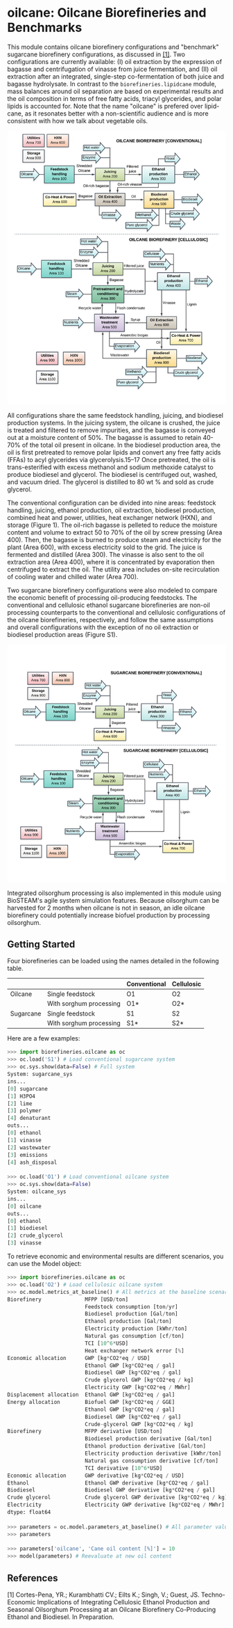 # oilcane: Oilcane Biorefineries and Benchmarks

This module contains oilcane biorefinery configurations and "benchmark" 
sugarcane biorefinery configurations, as discussed in [[1]](#1). Two configurations
are currently available: (I) oil extraction by the expression of 
bagasse and centrifugation of vinasse from juice fermentation, and (II) oil 
extraction after an integrated, single-step co-fermentation of both juice 
and bagasse hydrolysate. In contrast to the `biorefineries.lipidcane` module,
mass balances around oil separation are based on experimental results and
the oil composition in terms of free fatty acids, triacyl glycerides, and polar lipids 
is accounted for. Note that the name "oilcane" is prefered 
over lipid-cane, as it resonates better with a non-scientific audience and is more
consistent with how we talk about vegetable oils.

![Oilcane Biorefinery Areas](./images/oilcane_areas.png)

All configurations share the same feedstock handling, juicing, and biodiesel 
production systems. In the juicing system, the oilcane is crushed, the juice 
is treated and filtered to remove impurities, and the bagasse is conveyed out 
at a moisture content of 50%. The bagasse is assumed to retain 40-70% of the 
total oil present in oilcane. In the biodiesel production area, the oil is first
pretreated to remove polar lipids and convert any free fatty acids (FFAs) to 
acyl glycerides via glycerolysis.15–17 Once pretreated, the oil is trans-esterified 
with excess methanol and sodium methoxide catalyst to produce biodiesel and glycerol.
The biodiesel is centrifuged out, washed, and vacuum dried. The glycerol is distilled 
to 80 wt % and sold as crude glycerol. 

The conventional configuration can be divided into nine areas: feedstock handling,
juicing, ethanol production, oil extraction, biodiesel production, combined 
heat and power, utilities, heat exchanger network (HXN), and storage (Figure 1). 
The oil-rich bagasse is pelleted to reduce the moisture content and volume to 
extract 50 to 70% of the oil by screw pressing (Area 400). Then, the bagasse is
burned to produce steam and electricity for the plant (Area 600), with excess
electricity sold to the grid. The juice is fermented and distilled (Area 300).
The vinasse is also sent to the oil extraction area (Area 400), where it is 
concentrated by evaporation then centrifuged to extract the oil. The utility 
area includes on-site recirculation of cooling water and chilled water (Area 700).

Two sugarcane biorefinery configurations were also modeled to compare the economic 
benefit of processing oil-producing feedstocks. The conventional and cellulosic
ethanol sugarcane biorefineries are non-oil processing counterparts to the 
conventional and cellulosic configurations of the oilcane biorefineries, 
respectively, and follow the same assumptions and overall configurations with 
the exception of no oil extraction or biodiesel production areas (Figure S1). 

![Sugarcane Biorefinery Areas](./images/sugarcane_areas.png)

Integrated oilsorghum processing is also implemented in this module using
BioSTEAM's agile system simulation features. Because oilsorghum can be 
harvested for 2 months when oilcane is not in season, an idle oilcane 
biorefinery could potentially increase biofuel production by processing 
oilsorghum.

Getting Started
---------------

Four biorefineries can be loaded using the names detailed in the following table.

|           |                         | Conventional | Cellulosic |
| --------- | ----------------------- | ------------ | ---------- |
| Oilcane   | Single feedstock        | O1           | O2         |
|           | With sorghum processing | O1\*         | O2\*       |
| Sugarcane | Single feedstock        | S1           | S2         |
|           | With sorghum processing | S1\*         | S2\*       |

Here are a few examples:

```python
>>> import biorefineries.oilcane as oc
>>> oc.load('S1') # Load conventional sugarcane system
>>> oc.sys.show(data=False) # Full system
System: sugarcane_sys
ins...
[0] sugarcane
[1] H3PO4
[2] lime
[3] polymer
[4] denaturant
outs...
[0] ethanol
[1] vinasse
[2] wastewater
[3] emissions
[4] ash_disposal

>>> oc.load('O1') # Load conventional oilcane system
>>> oc.sys.show(data=False)
System: oilcane_sys
ins...
[0] oilcane
outs...
[0] ethanol
[1] biodiesel
[2] crude_glycerol
[3] vinasse

```

To retrieve economic and environmental results are different scenarios, you can 
use the Model object:

```python
>>> import biorefineries.oilcane as oc
>>> oc.load('O2') # Load cellulosic oilcane system
>>> oc.model.metrics_at_baseline() # All metrics at the baseline scenario
Biorefinery              MFPP [USD/ton]                                        19.8
                         Feedstock consumption [ton/yr]                    1.72e+06
                         Biodiesel production [Gal/ton]                        6.56
                         Ethanol production [Gal/ton]                          25.7
                         Electricity production [kWhr/ton]                        0
                         Natural gas consumption [cf/ton]                       624
                         TCI [10^6*USD]                                         437
                         Heat exchanger network error [%]                 -2.17e-09
Economic allocation      GWP [kg*CO2*eq / USD]                                 1.11
                         Ethanol GWP [kg*CO2*eq / gal]                          2.1
                         Biodiesel GWP [kg*CO2*eq / gal]                       4.07
                         Crude glycerol GWP [kg*CO2*eq / kg]                  0.177
                         Electricity GWP [kg*CO2*eq / MWhr]                       0
Displacement allocation  Ethanol GWP [kg*CO2*eq / gal]                        0.154
Energy allocation        Biofuel GWP [kg*CO2*eq / GGE]                         3.32
                         Ethanol GWP [kg*CO2*eq / gal]                         2.22
                         Biodiesel GWP [kg*CO2*eq / gal]                       3.48
                         Crude-glycerol GWP [kg*CO2*eq / kg]                  0.352
Biorefinery              MFPP derivative [USD/ton]                             1.22
                         Biodiesel production derivative [Gal/ton]            0.656
                         Ethanol production derivative [Gal/ton]             -0.743
                         Electricity production derivative [kWhr/ton]      5.94e-14
                         Natural gas consumption derivative [cf/ton]          -43.1
                         TCI derivative [10^6*USD]                           -0.186
Economic allocation      GWP derivative [kg*CO2*eq / USD]                   -0.0463
Ethanol                  Ethanol GWP derivative [kg*CO2*eq / gal]           -0.0879
Biodiesel                Biodiesel GWP derivative [kg*CO2*eq / gal]           -0.17
Crude glycerol           Crude glycerol GWP derivative [kg*CO2*eq / kg]    -0.00741
Electricity              Electricity GWP derivative [kg*CO2*eq / MWhr]            0
dtype: float64

>>> parameters = oc.model.parameters_at_baseline() # All parameter values at the baseline scenario
>>> parameters

>>> parameters['oilcane', 'Cane oil content [%]'] = 10
>>> model(parameters) # Reevaluate at new oil content

```

## References
<a id="1">[1]</a> 
    Cortes-Pena, YR.; Kurambhatti CV.; Eilts K.; Singh, V.; Guest, JS. 
    Techno-Economic Implications of Integrating Cellulosic Ethanol Production 
    and Seasonal Oilsorghum Processing at an Oilcane Biorefinery Co-Producing 
    Ethanol and Biodiesel. In Preparation.

